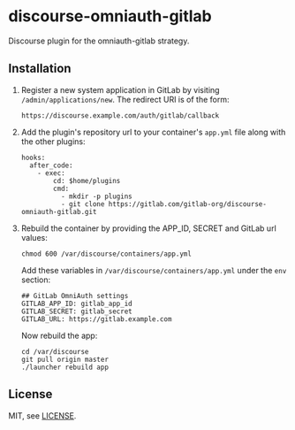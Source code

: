 discourse-omniauth-gitlab
=========================

Discourse plugin for the omniauth-gitlab strategy.

## Installation

1. Register a new system application in GitLab by visiting `/admin/applications/new`.
    The redirect URI is of the form:

    ```
    https://discourse.example.com/auth/gitlab/callback
    ```

1. Add the plugin's repository url to your container's `app.yml` file along with
   the other plugins:

    ```
    hooks:
      after_code:
        - exec:
            cd: $home/plugins
            cmd:
              - mkdir -p plugins
              - git clone https://gitlab.com/gitlab-org/discourse-omniauth-gitlab.git
    ```

1. Rebuild the container by providing the APP_ID, SECRET and GitLab url values:

    ```
    chmod 600 /var/discourse/containers/app.yml
    ```

    Add these variables in `/var/discourse/containers/app.yml` under the `env` section:

    ```
    ## GitLab OmniAuth settings
    GITLAB_APP_ID: gitlab_app_id
    GITLAB_SECRET: gitlab_secret
    GITLAB_URL: https://gitlab.example.com
    ```

    Now rebuild the app:

    ```
    cd /var/discourse
    git pull origin master
    ./launcher rebuild app
    ```

## License

MIT, see [LICENSE](./LICENSE).
